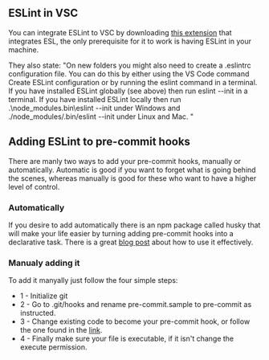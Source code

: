 ## ESLint in VSC
You can integrate ESLint to VSC by downloading [this extension](https://marketplace.visualstudio.com/items?itemName=dbaeumer.vscode-eslint) that integrates ESL, the only prerequisite for it to work is having ESLint in your machine. 

They also state: "On new folders you might also need to create a .eslintrc configuration file. You can do this by either using the VS Code command Create ESLint configuration or by running the eslint command in a terminal. If you have installed ESLint globally (see above) then run eslint --init in a terminal. If you have installed ESLint locally then run .\node_modules\.bin\eslint --init under Windows and ./node_modules/.bin/eslint --init under Linux and Mac.
"

## Adding ESLint to pre-commit hooks
There are manly two ways to add your pre-commit hooks, manually or automatically. Automatic is good if you want to forget what is going behind the scenes, whereas manually is good for these who want to have a higher level of control.

### Automatically
If you desire to add automatically there is an npm package called husky that will make your life easier by turning adding pre-commit hooks into a declarative task. There is a great [blog post](https://medium.com/netscape/git-hooks-with-husky-8b98f2556363) about how to use it effectively.

### Manualy adding it

To add it manyally just follow the four simple steps:
- 1 - Initialize git
- 2 - Go to .git/hooks and rename pre-commit.sample to pre-commit as instructed.
- 3 - Change existing code to become your pre-commit hook, or follow the one found in the [link](https://gist.github.com/rashtay/328da46a99a9d7c746636df1cf769675
).
- 4 - Finally make sure your file is executable, if it isn't change the execute permission.
